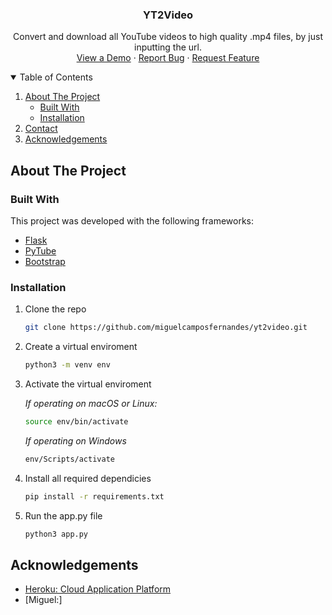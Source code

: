 
  <h3 align="center">YT2Video</h3>

  <p align="center">
    Convert and download all YouTube videos to high quality .mp4 files, by just inputting the url.
    <br />
    <a href="https://yt2video.herokuapp.com/">View a Demo</a>
    ·
    <a href="https://github.com/miguelcamposfernandes/yt2video/issues">Report Bug</a>
    ·
    <a href="https://github.com/miguelcamposfernandes/yt2video/issues">Request Feature</a>
  </p>
</p>



<!-- TABLE OF CONTENTS -->
<details open="open">
  <summary>Table of Contents</summary>
  <ol>
    <li>
      <a href="#about-the-project">About The Project</a>
      <ul>
        <li><a href="#built-with">Built With</a></li>
        <li><a href="#installation">Installation</a></li>
      </ul>
    </li>
    <li><a href="#contact">Contact</a></li>
    <li><a href="#acknowledgements">Acknowledgements</a></li>
  </ol>
</details>



<!-- ABOUT THE PROJECT -->
## About The Project

### Built With

This project was developed with the following frameworks:

* [Flask](https://flask.palletsprojects.com/en/2.0.x/)
* [PyTube](https://github.com/pytube/pytube)
* [Bootstrap](https://getbootstrap.com)

### Installation

1. Clone the repo
   ```sh
   git clone https://github.com/miguelcamposfernandes/yt2video.git
   ```
2. Create a virtual enviroment
   ```sh
   python3 -m venv env
   ```

3. Activate the virtual enviroment

   *If operating on macOS or Linux:*
  
   ```sh
   source env/bin/activate
   ```
   *If operating on Windows*
  
   ```sh
   env/Scripts/activate
   ```
4. Install all required dependicies
   ```sh
   pip install -r requirements.txt
   ```
5. Run the app.py file
   ```sh
   python3 app.py
   ```


<!-- CONTACT -->


<!-- ACKNOWLEDGEMENTS -->
## Acknowledgements
* [Heroku: Cloud Application Platform](https://www.heroku.com)
* [Miguel:] 
